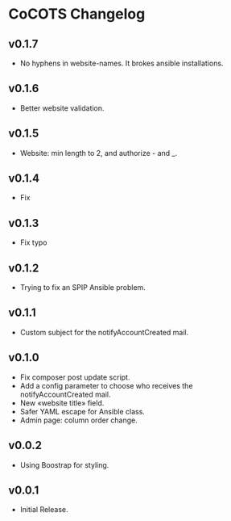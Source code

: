 # CoCOTS Changelog

## v0.1.7

* No hyphens in website-names. It brokes ansible installations.

## v0.1.6

* Better website validation.

## v0.1.5

* Website: min length to 2, and authorize - and _.

## v0.1.4

* Fix

## v0.1.3

* Fix typo

## v0.1.2

* Trying to fix an SPIP Ansible problem.

## v0.1.1

* Custom subject for the notifyAccountCreated mail.

## v0.1.0

* Fix composer post update script.
* Add a config parameter to choose who receives the notifyAccountCreated mail.
* New «website title» field.
* Safer YAML escape for Ansible class.
* Admin page: column order change.

## v0.0.2

* Using Boostrap for styling.

## v0.0.1

* Initial Release.
